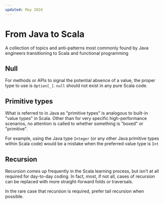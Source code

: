 ```yaml
---
updated: May 2024
---
```

# From Java to Scala

A collection of topics and anti-patterns most commonly found by Java engineers transitioning to Scala and functional programming

## Null

For methods or APIs to signal the potential absence of a value, the proper type to use is `Option[_]`. `null` should not exist in any pure Scala code.

## Primitive types

What is referred to in Java as "primitive types" is analogous to built-in "value types" in Scala. Other than for very specific high-performance scenarios, no attention is called to whether something is "boxed" or "primitive".

For example, using the Java type `Integer` (or any other Java primitive types within Scala code) would be a mistake when the preferred value type is `Int`

## Recursion

Recursion comes up frequently in the Scala learning process, but isn't at all required for day-to-day coding. In fact, most, if not all, cases of recursion can be replaced with more straight-forward folds or traversals.

In the rare case that recursion is required, prefer tail recursion when possible.
